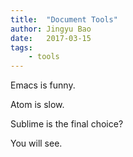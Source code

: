 ```yaml
---
title:  "Document Tools"
author: Jingyu Bao
date:   2017-03-15
tags:
    - tools
---
```


Emacs is funny.

Atom is slow.

Sublime is the final choice?

You will see.